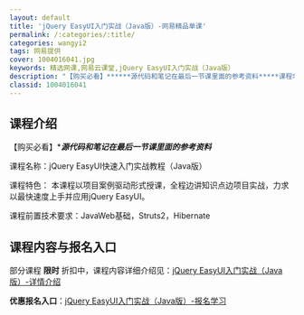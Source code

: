 ```yaml
---
layout: default
title: 'jQuery EasyUI入门实战（Java版）-网易精品单课'
permalink: /:categories/:title/
categories: wangyi2
tags: 网易提供
cover: 1004016041.jpg
keywords: 精选网课,网易云课堂,jQuery EasyUI入门实战（Java版）
description: "【购买必看】******源代码和笔记在最后一节课里面的参考资料*****课程名称：jQueryEasyUI快速入门实战教程（Java版）课程特色：本课程以项目案例驱动形式授课，全程边讲知识点"
classid: 1004016041
---
```


## 课程介绍

【购买必看】******源代码和笔记在最后一节课里面的参考资料*****

课程名称：jQuery EasyUI快速入门实战教程（Java版）

课程特色：
本课程以项目案例驱动形式授课，全程边讲知识点边项目实战，力求以最快速度上手并应用jQuery EasyUI。

课程前置技术要求：JavaWeb基础，Struts2，Hibernate

## 课程内容与报名入口

部分课程 **限时** 折扣中，课程内容详细介绍见：[jQuery EasyUI入门实战（Java版）-详情介绍](https://study.163.com/course/introduction/1004016041.htm?share=1&shareId=1025206652&utm_campaign=share&utm_medium=iphoneShare&utm_source=&utm_u=1025206652)

**优惠报名入口**：[jQuery EasyUI入门实战（Java版）-报名学习](https://study.163.com/course/introduction/1004016041.htm?share=1&shareId=1025206652&utm_campaign=share&utm_medium=iphoneShare&utm_source=&utm_u=1025206652)

